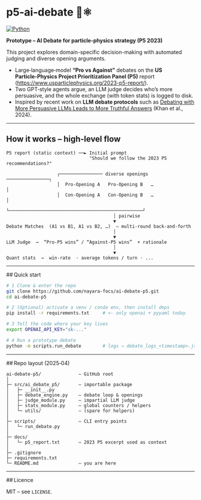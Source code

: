 # p5‑ai‑debate 🤖⚛️  
[![Python](https://img.shields.io/badge/python-3.10%2B-blue.svg)](https://www.python.org/)

**Prototype – AI Debate for particle‑physics strategy (P5 2023)**

This project explores domain-specific decision-making with automated judging and diverse opening arguments.





- Large‑language‑model **“Pro vs Against”** debates on the **US Particle‑Physics Project Prioritization Panel (P5)** report (https://www.usparticlephysics.org/2023-p5-report/).  
- Two GPT‑style agents argue, an LLM judge decides who’s more persuasive, and the whole exchange (with token stats) is logged to disk.
- Inspired by recent work on **LLM debate protocols** such as [Debating with More Persuasive LLMs Leads to More Truthful Answers](https://arxiv.org/abs/2402.06782) (Khan et al., 2024).

---

## How it works – high‑level flow

```
P5 report (static context) ──► Initial prompt
                               "Should we follow the 2023 P5 recommendations?"

                   ┌──────────────── diverse openings ────────────────┐
                   │  Pro‑Opening A   Pro‑Opening B   …               │
                   │  Con‑Opening A   Con‑Opening B   …               │
                   └──────────────────────────────────────────────────┘
                                        │ pairwise
                                        ▼
Debate Matches  (A1 vs B1, A1 vs B2, …)  – multi‑round back‑and‑forth
                                        │
                                        ▼
LLM Judge  →  “Pro‑P5 wins” / “Against‑P5 wins”  + rationale
                                        │
                                        ▼
Quant stats  →  win‑rate  · average tokens / turn · ...
```

---

## Quick start

```bash
# 1 Clone & enter the repo
git clone https://github.com/nayara-focs/ai-debate-p5.git
cd ai-debate-p5

# 2 (Optional) activate a venv / conda env, then install deps
pip install -r requirements.txt     # <- only openai + pyyaml today

# 3 Tell the code where your key lives
export OPENAI_API_KEY="sk‑..."

# 4 Run a prototype debate
python -m scripts.run_debate        # logs → debate_logs_<timestamp>.json
```

---

## Repo layout (2025‑04)

```
ai‑debate‑p5/              – GitHub root
│
├─ src/ai_debate_p5/       – importable package
│   ├─ __init__.py
│   ├─ debate_engine.py    – debate loop & openings
│   ├─ judge_module.py     – impartial LLM judge
│   ├─ stats_module.py     – global counters / helpers
│   └─ utils/              – (spare for helpers)
│
├─ scripts/                – CLI entry points
│   └─ run_debate.py
│
├─ docs/
│   └─ p5_report.txt       – 2023 P5 excerpt used as context
│
├─ .gitignore
├─ requirements.txt
└─ README.md               – you are here
```

---

## Licence

MIT – see `LICENSE`.
